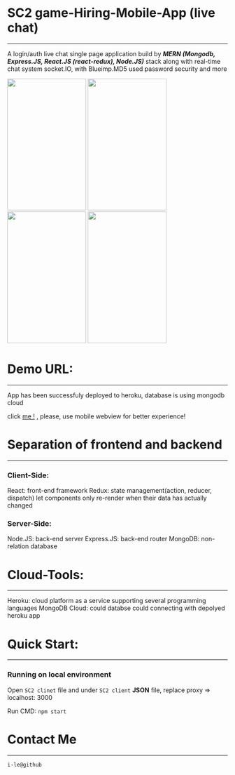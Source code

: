 # SC2 game-Hiring-Mobile-App (live chat)
---
A login/auth live chat single page application build by ***MERN (Mongodb, Express.JS, React.JS (react-redux), Node.JS)*** stack along with real-time chat system socket.IO, with Blueimp.MD5 used password security and more

<img src="https://i.ibb.co/ChpN8XS/73026610-65-C7-40-E9-B96-A-C5-E9-DED097-EE.jpg" width = "180" height = "300" /> <img src="https://i.ibb.co/sjrGkGV/7-EB5-EB6-A-658-C-43-DB-9-D85-FE5-FC1-F564-DE.jpg" width = "180" height = "300" /> <img src="https://i.ibb.co/tp7skNB/E9-E83792-7858-4795-9-EF7-4203-A072-A47-F.jpg" width = "180" height = "300" /> <img src="https://i.ibb.co/446VBdc/25-B85-AE9-3540-4282-85-C7-FBE637-FC8-DE5.jpg" width = "180" height = "300" />

# Demo URL:
---
App has been successfuly deployed to heroku, database is using mongodb cloud

click <a href="https://infinite-eyrie-90501.herokuapp.com/">me !<a> , please, use mobile webview for better experience!
  
# Separation of frontend and backend
---
### Client-Side:
React: front-end framework
Redux: state management(action, reducer, dispatch) let components only re-render when their data has actually changed

### Server-Side:
Node.JS: back-end server
Express.JS: back-end router
MongoDB: non-relation database

# Cloud-Tools:
---
Heroku: cloud platform as a service supporting several programming languages
MongoDB Cloud: could databse could connecting with depolyed heroku app

# Quick Start:
---

### Running on local environment

Open `SC2 clinet` file and under `SC2 client` **JSON** file, replace proxy => localhost: 3000

Run CMD: `npm start`

# Contact Me
---
`i-le@github`
